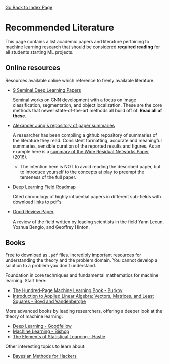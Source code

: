 [Go Back to Index Page](./README.md)

# Recommended Literature

This page contains a list academic papers and literature pertaining to machine learning research that should be considered **required reading** for all students starting ML projects.

## Online resources

Resources available online which reference to freely available literature. 

- [9 Seminal Deep Learning Papers](https://adeshpande3.github.io/adeshpande3.github.io/The-9-Deep-Learning-Papers-You-Need-To-Know-About.html)

  Seminal works on CNN development with a focus on image classification, segmentation, and object localization. These are the core methods that newer state-of-the-art methods all build off of. **Read all of these.**

- [Alexander Jung's repository of paper summaries](https://github.com/aleju/papers)

  A researcher has been compiling a github repository of summaries of the literature they read. Consistent formatting, accurate and meaningful summaries, sensible curation of the reported results and figures. As an example here is a [summary of the Wide Residual Networks Paper (2016)](https://github.com/aleju/papers/blob/master/neural-nets/Wide_Residual_Networks.md). 

  - The intention here is NOT to avoid reading the described paper, but to introduce yourself to the concepts at play to preempt the terseness of the full paper.

- [Deep Learning Field Roadmap](https://github.com/floodsung/Deep-Learning-Papers-Reading-Roadmap)

  Cited chronology of highly influential papers in different sub-fields with download links to pdf's.

- [Good Review Paper](http://www.cs.toronto.edu/~hinton/absps/NatureDeepReview.pdf)

  A review of the field written by leading scientists in the field Yann Lecun, Yoshua Bengio, and Geoffrey Hinton. 



## Books

Free to download as `.pdf` files. Incredibly important resources for understanding the theory and the problem domain. You cannot develop a solution to a problem you don't understand.

Foundation in core techniques and fundamental mathematics for machine learning. Start here:
- [The Hundred-Page Machine Learning Book - Burkov](http://themlbook.com/wiki/doku.php)
- [Introduction to Applied Linear Algebra: Vectors, Matrices, and Least Squares - Boyd and Vandenberghe](http://vmls-book.stanford.edu/)

More advanced books by leading researchers, offering a deeper look at the theory of machine learning:
- [Deep Learning - Goodfellow](https://github.com/janishar/mit-deep-learning-book-pdf)
- [Machine Learning - Bishop](http://users.isr.ist.utl.pt/~wurmd/Livros/school/Bishop%20-%20Pattern%20Recognition%20And%20Machine%20Learning%20-%20Springer%20%202006.pdf)
- [The Elements of Statistical Learning - Hastie](https://web.stanford.edu/~hastie/Papers/ESLII.pdf)

Other interesting topics to learn about:

- [Bayesian Methods for Hackers](http://camdavidsonpilon.github.io/Probabilistic-Programming-and-Bayesian-Methods-for-Hackers/)